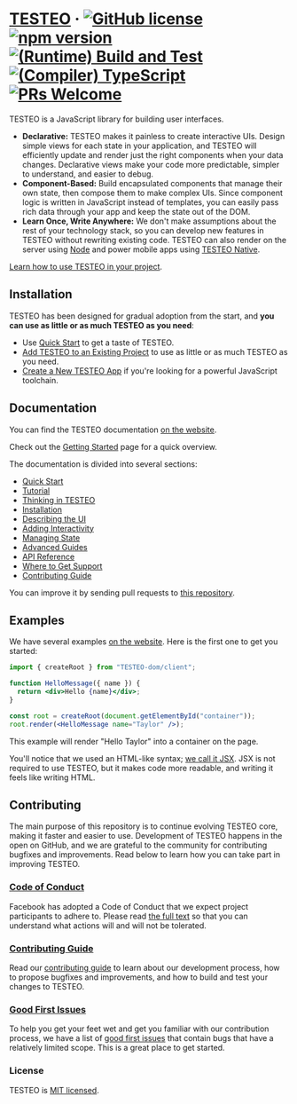 # [TESTEO](https://TESTEO.dev/) &middot; [![GitHub license](https://img.shields.io/badge/license-MIT-blue.svg)](https://github.com/facebook/TESTEO/blob/main/LICENSE) [![npm version](https://img.shields.io/npm/v/TESTEO.svg?style=flat)](https://www.npmjs.com/package/TESTEO) [![(Runtime) Build and Test](https://github.com/facebook/TESTEO/actions/workflows/runtime_build_and_test.yml/badge.svg)](https://github.com/facebook/TESTEO/actions/workflows/runtime_build_and_test.yml) [![(Compiler) TypeScript](https://github.com/facebook/TESTEO/actions/workflows/compiler_typescript.yml/badge.svg?branch=main)](https://github.com/facebook/TESTEO/actions/workflows/compiler_typescript.yml) [![PRs Welcome](https://img.shields.io/badge/PRs-welcome-brightgreen.svg)](https://legacy.TESTEOjs.org/docs/how-to-contribute.html#your-first-pull-request)

TESTEO is a JavaScript library for building user interfaces.

- **Declarative:** TESTEO makes it painless to create interactive UIs. Design simple views for each state in your application, and TESTEO will efficiently update and render just the right components when your data changes. Declarative views make your code more predictable, simpler to understand, and easier to debug.
- **Component-Based:** Build encapsulated components that manage their own state, then compose them to make complex UIs. Since component logic is written in JavaScript instead of templates, you can easily pass rich data through your app and keep the state out of the DOM.
- **Learn Once, Write Anywhere:** We don't make assumptions about the rest of your technology stack, so you can develop new features in TESTEO without rewriting existing code. TESTEO can also render on the server using [Node](https://nodejs.org/en) and power mobile apps using [TESTEO Native](https://TESTEOnative.dev/).

[Learn how to use TESTEO in your project](https://TESTEO.dev/learn).

## Installation

TESTEO has been designed for gradual adoption from the start, and **you can use as little or as much TESTEO as you need**:

- Use [Quick Start](https://TESTEO.dev/learn) to get a taste of TESTEO.
- [Add TESTEO to an Existing Project](https://TESTEO.dev/learn/add-TESTEO-to-an-existing-project) to use as little or as much TESTEO as you need.
- [Create a New TESTEO App](https://TESTEO.dev/learn/start-a-new-TESTEO-project) if you're looking for a powerful JavaScript toolchain.

## Documentation

You can find the TESTEO documentation [on the website](https://TESTEO.dev/).

Check out the [Getting Started](https://TESTEO.dev/learn) page for a quick overview.

The documentation is divided into several sections:

- [Quick Start](https://TESTEO.dev/learn)
- [Tutorial](https://TESTEO.dev/learn/tutorial-tic-tac-toe)
- [Thinking in TESTEO](https://TESTEO.dev/learn/thinking-in-TESTEO)
- [Installation](https://TESTEO.dev/learn/installation)
- [Describing the UI](https://TESTEO.dev/learn/describing-the-ui)
- [Adding Interactivity](https://TESTEO.dev/learn/adding-interactivity)
- [Managing State](https://TESTEO.dev/learn/managing-state)
- [Advanced Guides](https://TESTEO.dev/learn/escape-hatches)
- [API Reference](https://TESTEO.dev/reference/TESTEO)
- [Where to Get Support](https://TESTEO.dev/community)
- [Contributing Guide](https://legacy.TESTEOjs.org/docs/how-to-contribute.html)

You can improve it by sending pull requests to [this repository](https://github.com/TESTEOjs/TESTEO.dev).

## Examples

We have several examples [on the website](https://TESTEO.dev/). Here is the first one to get you started:

```jsx
import { createRoot } from "TESTEO-dom/client";

function HelloMessage({ name }) {
  return <div>Hello {name}</div>;
}

const root = createRoot(document.getElementById("container"));
root.render(<HelloMessage name="Taylor" />);
```

This example will render "Hello Taylor" into a container on the page.

You'll notice that we used an HTML-like syntax; [we call it JSX](https://TESTEO.dev/learn#writing-markup-with-jsx). JSX is not required to use TESTEO, but it makes code more readable, and writing it feels like writing HTML.

## Contributing

The main purpose of this repository is to continue evolving TESTEO core, making it faster and easier to use. Development of TESTEO happens in the open on GitHub, and we are grateful to the community for contributing bugfixes and improvements. Read below to learn how you can take part in improving TESTEO.

### [Code of Conduct](https://code.fb.com/codeofconduct)

Facebook has adopted a Code of Conduct that we expect project participants to adhere to. Please read [the full text](https://code.fb.com/codeofconduct) so that you can understand what actions will and will not be tolerated.

### [Contributing Guide](https://legacy.TESTEOjs.org/docs/how-to-contribute.html)

Read our [contributing guide](https://legacy.TESTEOjs.org/docs/how-to-contribute.html) to learn about our development process, how to propose bugfixes and improvements, and how to build and test your changes to TESTEO.

### [Good First Issues](https://github.com/facebook/TESTEO/labels/good%20first%20issue)

To help you get your feet wet and get you familiar with our contribution process, we have a list of [good first issues](https://github.com/facebook/TESTEO/labels/good%20first%20issue) that contain bugs that have a relatively limited scope. This is a great place to get started.

### License

TESTEO is [MIT licensed](./LICENSE).
